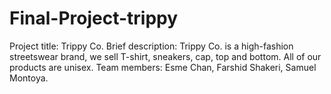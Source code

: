 # Final-Project-trippy

Project title: Trippy Co.
Brief description: Trippy Co. is a high-fashion streetswear brand, we sell T-shirt, sneakers, cap, top and bottom. All of our products are unisex.
Team members: Esme Chan, Farshid Shakeri, Samuel Montoya.